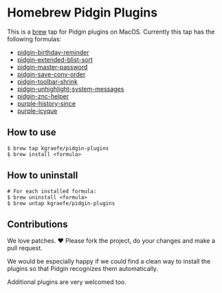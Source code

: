 # Homebrew Pidgin Plugins

This is a [brew](https://brew.sh/) tap for Pidgin plugins on MacOS.  Currently
this tap has the following formulas:
- [pidgin-birthday-reminder](https://github.com/kgraefe/pidgin-birthday-reminder)
- [pidgin-extended-blist-sort](https://github.com/kgraefe/pidgin-extended-blist-sort)
- [pidgin-master-password](https://github.com/kgraefe/pidgin-master-password)
- [pidgin-save-conv-order](https://github.com/kgraefe/pidgin-save-conv-order)
- [pidgin-toolbar-shrink](https://launchpad.net/pidgin-toolbar-shrink)
- [pidgin-unhighlight-system-messages](https://github.com/kgraefe/pidgin-unhighlight-system-messages)
- [pidgin-znc-helper](https://github.com/kgraefe/pidgin-znc-helper)
- [purple-history-since](https://github.com/kgraefe/purple-history-since)
- [purple-icyque](https://github.com/EionRobb/icyque)

## How to use
```
$ brew tap kgraefe/pidgin-plugins
$ brew install <formula>
```

## How to uninstall
```
# For each installed formula:
$ brew uninstall <formula>
$ brew untap kgraefe/pidgin-plugins
```

## Contributions
We love patches. :heart: Please fork the project, do your changes and make a
pull request.

We would be especially happy if we could find a clean way to install the
plugins so that Pidgin recognizes them automatically.

Additional plugins are very welcomed too.
